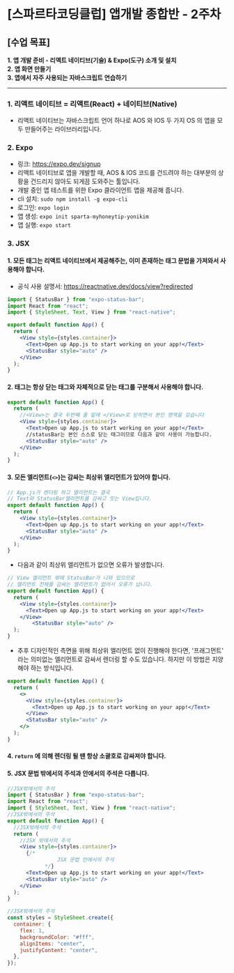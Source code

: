 # [스파르타코딩클럽] 앱개발 종합반 - 2주차

## **[수업 목표]**

**1. 앱 개발 준비 - 리액트 네이티브(기술) & Expo(도구) 소개 및 설치** \
**2. 앱 화면 만들기** \
**3. 앱에서 자주 사용되는 자바스크립트 연습하기**

---

### 1. 리액트 네이티브 = 리액트(React) + 네이티브(Native)

- 리액트 네이티브는 자바스크립트 언어 하나로 AOS 와 IOS 두 가지 OS 의 앱을 모두 만들어주는 라이브러리입니다.

### 2. Expo

- 링크: https://expo.dev/signup
- 리액트 네이티브로 앱을 개발할 때, AOS & IOS 코드를 건드려야 하는 대부분의 상황을 건드리지 않아도 되게끔 도와주는 툴입니다.
- 개발 중인 앱 테스트를 위한 Expo 클라이언트 앱을 제공해 줍니다.
- cli 설치: `sudo npm install -g expo-cli`
- 로그인: `expo login`
- 앱 생성: `expo init sparta-myhoneytip-yonikim`
- 앱 실행: `expo start`

### 3. JSX

#### 1. 모든 태그는 리액트 네이티브에서 제공해주는, 이미 존재하는 태그 문법을 가져와서 사용해야 합니다.

- 공식 사용 설명서: https://reactnative.dev/docs/view?redirected

```jsx
import { StatusBar } from "expo-status-bar";
import React from "react";
import { StyleSheet, Text, View } from "react-native";

export default function App() {
  return (
    <View style={styles.container}>
      <Text>Open up App.js to start working on your app!</Text>
      <StatusBar style="auto" />
    </View>
  );
}
```

#### 2. 태그는 항상 닫는 태그와 자체적으로 닫는 태그를 구분해서 사용해야 합니다.

```jsx
export default function App() {
  return (
    //<View>는 결국 두번째 줄 밑에 </View>로 닫히면서 본인 영역을 갖습니다
    <View style={styles.container}>
      <Text>Open up App.js to start working on your app!</Text>
      //statusBar는 본인 스스로 닫는 태그이므로 다음과 같이 사용이 가능합니다.
      <StatusBar style="auto" />
    </View>
  );
}
```

#### 3. 모든 엘리먼트(`<>`)는 감싸는 최상위 엘리먼트가 있어야 합니다.

```jsx
// App.js가 렌더링 하고 엘리먼트는 결국
// Text와 StatusBar엘리먼트를 감싸고 잇는 View입니다.
export default function App() {
  return (
    <View style={styles.container}>
      <Text>Open up App.js to start working on your app!</Text>
      <StatusBar style="auto" />
    </View>
  );
}
```

- 다음과 같이 최상위 엘리먼트가 없으면 오류가 발생합니다.

```jsx
// View 엘리먼트 밖에 StatusBar가 나와 있으므로
// 엘리먼트 전체를 감싸는 엘리먼트가 없어서 오류가 납니다.
export default function App() {
  return (
    <View style={styles.container}>
      <Text>Open up App.js to start working on your app!</Text>
    </View>
		<StatusBar style="auto" />
  );
}
```

- 추후 디자인적인 측면을 위해 최상위 엘리먼트 없이 진행해야 한다면, '프래그먼트' 라는 의미없는 엘리먼트로 감싸서 렌더링 할 수도 있습니다. 하지만 이 방법은 지양해야 하는 방식입니다.

```jsx
export default function App() {
  return (
    <>
      <View style={styles.container}>
        <Text>Open up App.js to start working on your app!</Text>
      </View>
      <StatusBar style="auto" />
    </>
  );
}
```

#### 4. `return` 에 의해 렌더링 될 땐 항상 소괄호로 감싸져야 합니다.

#### 5. JSX 문법 밖에서의 주석과 안에서의 주석은 다릅니다.

```jsx
//JSX밖에서의 주석
import { StatusBar } from "expo-status-bar";
import React from "react";
import { StyleSheet, Text, View } from "react-native";
//JSX밖에서의 주석
export default function App() {
  //JSX밖에서의 주석
  return (
    //JSX 밖에서의 주석
    <View style={styles.container}>
      {/*
				JSX 문법 안에서의 주석
			*/}
      <Text>Open up App.js to start working on your app!</Text>
      <StatusBar style="auto" />
    </View>
  );
}

//JSX밖에서의 주석
const styles = StyleSheet.create({
  container: {
    flex: 1,
    backgroundColor: "#fff",
    alignItems: "center",
    justifyContent: "center",
  },
});
```
